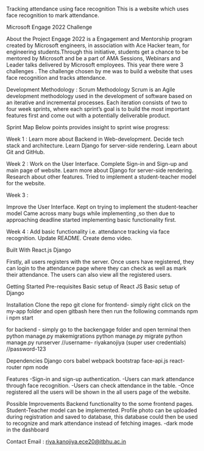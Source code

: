 Tracking attendance using face recognition
This is a website which uses face recognition to mark attendance.

Microsoft Engage 2022 Challenge


About the Project
Engage 2022 is a Engagement and Mentorship program created by Microsoft engineers, in association with Ace Hacker team, for engineering students.Through this initiative, students get a chance to be mentored by Microsoft and be a part of AMA Sessions, Webinars and Leader talks delivered by Microsoft employees. This year there were 3 challenges . The challenge chosen by me was to build a website that uses face recognition and tracks attendance.

Development Methodology :
Scrum Methodology
Scrum is an Agile development methodology used in the development of software based on an iterative and incremental processes. Each iteration consists of two to four week sprints, where each sprint’s goal is to build the most important features first and come out with a potentially deliverable product.

Sprint Map
Below points provides insight to sprint wise progress:

Week 1 :
Learn more about Backend in Web-development.
Decide tech stack and architecture.
Learn Django for server-side rendering.
Learn about Git and GitHub.

Week 2 :
Work on the User Interface.
Complete Sign-in and Sign-up and main page of website.
Learn more about Django for server-side rendering.
Research about other features.
Tried to implement a student-teacher model for the website.

Week 3 :

Improve the User Interface.
Kept on trying to implement the student-teacher model
Came across many bugs while implementing ,so then due to approaching deadline started implementing basic functionality first.




Week 4 :
Add basic functionality i.e. attendance tracking via face recognition.
Update README.
Create demo video.

Built With
React.js
Django


Firstly, all users registers with the server. Once users have registered, they can login  to the attendance page where they can check as well as mark their attendance. The users can also view all the registered users.

Getting Started
Pre-requisites
Basic setup of React JS
Basic setup of Django

Installation
Clone the repo
git clone
for frontend-
simply right click on the  my-app   folder and open gitbash here then run the following commands
 npm i
 npm start

for backend -
simply go to the  backengage  folder and open terminal then
python manage.py makemigrations
python manage.py migrate
python manage.py runserver
//username- riyakanojiya (super user credentials)
//password-123


Dependencies
Django
cors
babel
webpack
bootstrap
face-api.js
react-router
npm
node




Features
-Sign-in and sign-up authentication.
-Users can mark attendance through face recognition.
-Users can check attendance in the table.
-Once registered all the users will be shown in the all users page of the website.

Possible Improvements
Backend functionality to the some frontend pages.
Student-Teacher model can be implemented.
Profile photo can be uploaded during registration and saved to database, this database could then be used to recognize and mark attendance instead of fetching images.
-dark mode in the dashboard


Contact
Email : riya.kanojiya.ece20@itbhu.ac.in
